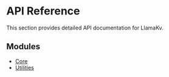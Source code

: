 # API Reference

This section provides detailed API documentation for LlamaKv.

## Modules

- [Core](core.md)
- [Utilities](utilities.md)
